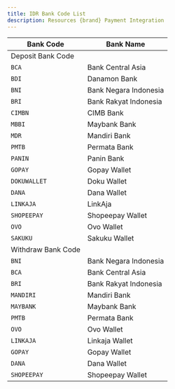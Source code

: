 ```yaml
---
title: IDR Bank Code List
description: Resources {brand} Payment Integration 
---
```


| Bank Code          | Bank Name             |
| ------------------ | --------------------- |
| Deposit Bank Code  |
| `BCA`              | Bank Central Asia     |
| `BDI`              | Danamon Bank          |
| `BNI`              | Bank Negara Indonesia |
| `BRI`              | Bank Rakyat Indonesia |
| `CIMBN`            | CIMB Bank             |
| `MBBI`             | Maybank Bank          |
| `MDR`              | Mandiri Bank          |
| `PMTB`             | Permata Bank          |
| `PANIN`            | Panin Bank            |
| `GOPAY`            | Gopay Wallet          |
| `DOKUWALLET`       | Doku Wallet           |
| `DANA`             | Dana Wallet           |
| `LINKAJA`          | LinkAja               |
| `SHOPEEPAY`        | Shopeepay Wallet      |
| `OVO`              | Ovo Wallet            |
| `SAKUKU`           | Sakuku Wallet         |
| Withdraw Bank Code |
| `BNI`              | Bank Negara Indonesia |
| `BCA`              | Bank Central Asia     |
| `BRI`              | Bank Rakyat Indonesia |
| `MANDIRI`          | Mandiri Bank          |
| `MAYBANK`          | Maybank Bank          |
| `PMTB`             | Permata Bank          |
| `OVO`              | Ovo Wallet            |
| `LINKAJA`          | Linkaja Wallet        |
| `GOPAY`            | Gopay Wallet          |
| `DANA`             | Dana Wallet           |
| `SHOPEEPAY`        | Shopeepay Wallet      |

